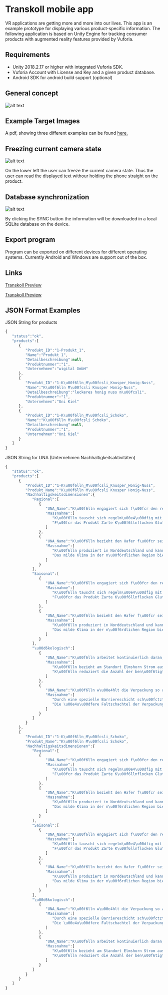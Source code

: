 # Transkoll mobile app

VR applications are getting more and more into our lives. This app is an example prototype for displaying various product-specific information. The following application is based on Unity Engine for tracking consumer products with augmented reality features provided by Vuforia.

## Requirements

+ Unity 2018.2.17 or higher with integrated Vuforia SDK.
+ Vuforia Account with License and Key and a given product database.
+ Android SDK for android build support (optional)

## General concept

![alt text](https://github.com/julian-martin/transkoll-mobile-app/blob/master/doc/info.png "Example of tracking a product and displaying additional information")

## Example Target Images

A pdf, showing three different examples can be found [here.](https://github.com/julian-martin/transkoll-mobile-app/blob/master/doc/koelln_product_images.pdf "Navigate to example tracking images")


## Freezing current camera state

![alt text](https://github.com/julian-martin/transkoll-mobile-app/blob/master/doc/freeze.jpg "Freeze Feature for information")

On the lower left the user can freeze the current camera state. Thus the user can read the displayed text withour holding the phone straight on the product. 

## Database synchronization

![alt text](https://github.com/julian-martin/transkoll-mobile-app/blob/master/doc/database-sync.jpg "Sync Feature for information")

By clicking the SYNC button the information will be downloaded in a local SQLite database on the device.

## Export program
Program can be exported on different devices for different operating systems. Currently Android and Windows are support out of the box.

## Links

[Transkoll Preview](http://preview.transkolldb.wigital.de/webservice/?key=7PS0r8IHhFNELSlj1xQiT1XXKHhfiV0G&function=product "Products")

[Transkoll Preview](http://preview.transkolldb.wigital.de/webservice/?key=7PS0r8IHhFNELSlj1xQiT1XXKHhfiV0G&function=una "UNA")


## JSON Format Examples


JSON String for products

```javascript
{  
   "status":"ok",
   "products":[  
      {  
         "Produkt_ID":"1-Produkt_1",
         "Name":"Produkt 1",
         "Detailbeschreibung":null,
         "Produktnummer":"1",
         "Unternehmen":"wigital GmbH"
      },
      {  
         "Produkt_ID":"1-K\u00f6lln_M\u00fcsli_Knusper_Honig-Nuss",
         "Name":"K\u00f6lln M\u00fcsli Knusper Honig-Nuss",
         "Detailbeschreibung":"leckeres honig nuss m\u00fcsli",
         "Produktnummer":"1",
         "Unternehmen":"Uni Kiel"
      },
      {  
         "Produkt_ID":"1-K\u00f6lln_M\u00fcsli_Schoko",
         "Name":"K\u00f6lln M\u00fcsli Schoko",
         "Detailbeschreibung":null,
         "Produktnummer":"1",
         "Unternehmen":"Uni Kiel"
      }
   ]
}
```

JSON String for UNA (Unternehmen Nachhaltigkeitsaktivitäten)

```javascript
{  
   "status":"ok",
   "products":[  
      {  
         "Produkt_ID":"1-K\u00f6lln_M\u00fcsli_Knusper_Honig-Nuss",
         "Produkt_Name":"K\u00f6lln M\u00fcsli Knusper Honig-Nuss",
         "Nachhaltigskeitsdimensionen":{  
            "Regional":[  
               {  
                  "UNA_Name":"K\u00f6lln engagiert sich f\u00fcr den regionalen Anbau von Hafer der die wichtigste Zutat von K\u00f6lln-Produkten ist.",
                  "Massnahme":[  
                     "K\u00f6lln tauscht sich regelm\u00e4\u00dfig mit den H\u00e4ndlern aus dem Norden zu den Qualit\u00e4tskriterien des Hafers aus.",
                     "F\u00fcr das Produkt Zarte K\u00f6llnflocken Glutenfrei wird ein Gro\u00dfteil des Hafers in Norddeutschland erzeugt."
                  ]
               },
               {  
                  "UNA_Name":"K\u00f6lln bezieht den Hafer f\u00fcr sein M\u00fcsli regional aus Norddeutschland und aus dem skandinavischen Raum.",
                  "Massnahme":[  
                     "K\u00f6lln produziert in Norddeutschland und kann somit die r\u00e4umliche N\u00e4he zu seinen Lieferanten gew\u00e4hrleisten.",
                     "Das milde Klima in der n\u00f6rdlichen Region bietet sehr gute Vorraussetzungen f\u00fcr Haferanbau."
                  ]
               }
            ],
            "Saisonal":[  
               {  
                  "UNA_Name":"K\u00f6lln engagiert sich f\u00fcr den regionalen Anbau von Hafer der die wichtigste Zutat von K\u00f6lln-Produkten ist.",
                  "Massnahme":[  
                     "K\u00f6lln tauscht sich regelm\u00e4\u00dfig mit den H\u00e4ndlern aus dem Norden zu den Qualit\u00e4tskriterien des Hafers aus.",
                     "F\u00fcr das Produkt Zarte K\u00f6llnflocken Glutenfrei wird ein Gro\u00dfteil des Hafers in Norddeutschland erzeugt."
                  ]
               },
               {  
                  "UNA_Name":"K\u00f6lln bezieht den Hafer f\u00fcr sein M\u00fcsli regional aus Norddeutschland und aus dem skandinavischen Raum.",
                  "Massnahme":[  
                     "K\u00f6lln produziert in Norddeutschland und kann somit die r\u00e4umliche N\u00e4he zu seinen Lieferanten gew\u00e4hrleisten.",
                     "Das milde Klima in der n\u00f6rdlichen Region bietet sehr gute Vorraussetzungen f\u00fcr Haferanbau."
                  ]
               }
            ],
            "\u00d6kologisch":[  
               {  
                  "UNA_Name":"K\u00f6lln arbeitet kontinuierlich daran, die durch die Produktion erzeugten Umweltbelastungen zu reduzieren.",
                  "Massnahme":[  
                     "K\u00f6lln bezieht am Standort Elmshorn Strom aus erneuerbaren\/regenerativen Energien.",
                     "K\u00f6lln reduziert die Anzahl der ben\u00f6tigten LKWs und damit den CO2-Aussta\u00df beim Transport."
                  ]
               },
               {  
                  "UNA_Name":"K\u00f6lln w\u00e4hlt die Verpackung so aus, dass \u00f6kologische Aspekte und Produktschutz zusammengef\u00fchrt werden..",
                  "Massnahme":[  
                     "Durch eine spezielle Barriereschicht sch\u00fctzt der Innenbeutel das M\u00fcsli vor Umwelteinfl\u00fcssen.",
                     "Die \u00e4u\u00dfere Faltschachtel der Verpackung ist zu 100% recyclebar."
                  ]
               }
            ]
         }
      },
      {  
         "Produkt_ID":"1-K\u00f6lln_M\u00fcsli_Schoko",
         "Produkt_Name":"K\u00f6lln M\u00fcsli Schoko",
         "Nachhaltigskeitsdimensionen":{  
            "Regional":[  
               {  
                  "UNA_Name":"K\u00f6lln engagiert sich f\u00fcr den regionalen Anbau von Hafer der die wichtigste Zutat von K\u00f6lln-Produkten ist.",
                  "Massnahme":[  
                     "K\u00f6lln tauscht sich regelm\u00e4\u00dfig mit den H\u00e4ndlern aus dem Norden zu den Qualit\u00e4tskriterien des Hafers aus.",
                     "F\u00fcr das Produkt Zarte K\u00f6llnflocken Glutenfrei wird ein Gro\u00dfteil des Hafers in Norddeutschland erzeugt."
                  ]
               },
               {  
                  "UNA_Name":"K\u00f6lln bezieht den Hafer f\u00fcr sein M\u00fcsli regional aus Norddeutschland und aus dem skandinavischen Raum.",
                  "Massnahme":[  
                     "K\u00f6lln produziert in Norddeutschland und kann somit die r\u00e4umliche N\u00e4he zu seinen Lieferanten gew\u00e4hrleisten.",
                     "Das milde Klima in der n\u00f6rdlichen Region bietet sehr gute Vorraussetzungen f\u00fcr Haferanbau."
                  ]
               }
            ],
            "Saisonal":[  
               {  
                  "UNA_Name":"K\u00f6lln engagiert sich f\u00fcr den regionalen Anbau von Hafer der die wichtigste Zutat von K\u00f6lln-Produkten ist.",
                  "Massnahme":[  
                     "K\u00f6lln tauscht sich regelm\u00e4\u00dfig mit den H\u00e4ndlern aus dem Norden zu den Qualit\u00e4tskriterien des Hafers aus.",
                     "F\u00fcr das Produkt Zarte K\u00f6llnflocken Glutenfrei wird ein Gro\u00dfteil des Hafers in Norddeutschland erzeugt."
                  ]
               },
               {  
                  "UNA_Name":"K\u00f6lln bezieht den Hafer f\u00fcr sein M\u00fcsli regional aus Norddeutschland und aus dem skandinavischen Raum.",
                  "Massnahme":[  
                     "K\u00f6lln produziert in Norddeutschland und kann somit die r\u00e4umliche N\u00e4he zu seinen Lieferanten gew\u00e4hrleisten.",
                     "Das milde Klima in der n\u00f6rdlichen Region bietet sehr gute Vorraussetzungen f\u00fcr Haferanbau."
                  ]
               }
            ],
            "\u00d6kologisch":[  
               {  
                  "UNA_Name":"K\u00f6lln w\u00e4hlt die Verpackung so aus, dass \u00f6kologische Aspekte und Produktschutz zusammengef\u00fchrt werden..",
                  "Massnahme":[  
                     "Durch eine spezielle Barriereschicht sch\u00fctzt der Innenbeutel das M\u00fcsli vor Umwelteinfl\u00fcssen.",
                     "Die \u00e4u\u00dfere Faltschachtel der Verpackung ist zu 100% recyclebar."
                  ]
               },
               {  
                  "UNA_Name":"K\u00f6lln arbeitet kontinuierlich daran, die durch die Produktion erzeugten Umweltbelastungen zu reduzieren.",
                  "Massnahme":[  
                     "K\u00f6lln bezieht am Standort Elmshorn Strom aus erneuerbaren\/regenerativen Energien.",
                     "K\u00f6lln reduziert die Anzahl der ben\u00f6tigten LKWs und damit den CO2-Aussta\u00df beim Transport."
                  ]
               }
            ]
         }
      }
   ]
}
```
